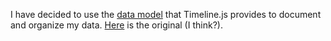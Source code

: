 I have decided to use the [data model](https://docs.google.com/spreadsheet/ccc?key=0AsalqSmV3d5sdGcwM18xTFBiazU4OWRBSlRPUWtIS1E#gid=0) that Timeline.js provides to document and organize my data. [Here](https://docs.google.com/spreadsheet/ccc?key=0AsalqSmV3d5sdDBXdDVyUElzNGN0LTl6ODlwVE1jMEE#gid=0) is the original (I think?).

